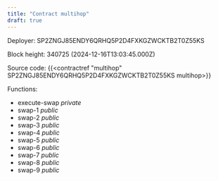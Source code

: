 ```yaml
---
title: "Contract multihop"
draft: true
---
```

Deployer: SP2ZNGJ85ENDY6QRHQ5P2D4FXKGZWCKTB2T0Z55KS


 



Block height: 340725 (2024-12-16T13:03:45.000Z)

Source code: {{<contractref "multihop" SP2ZNGJ85ENDY6QRHQ5P2D4FXKGZWCKTB2T0Z55KS multihop>}}

Functions:

* execute-swap _private_
* swap-1 _public_
* swap-2 _public_
* swap-3 _public_
* swap-4 _public_
* swap-5 _public_
* swap-6 _public_
* swap-7 _public_
* swap-8 _public_
* swap-9 _public_
